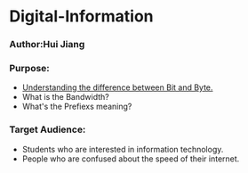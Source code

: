 # Digital-Information
### Author:Hui Jiang
### Purpose: 
* [Understanding the difference between Bit and Byte.](https://www.google.com)
* What is the Bandwidth?
* What's the Prefiexs meaning?
### Target Audience:
* Students who are interested in information technology.
* People who are confused about the speed of their internet.
